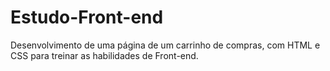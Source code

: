 # Estudo-Front-end
Desenvolvimento de uma página de um carrinho de compras, com HTML e CSS para treinar as habilidades de Front-end.
